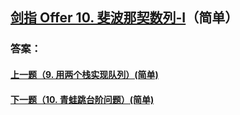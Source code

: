## [剑指 Offer 10. 斐波那契数列-I](https://leetcode-cn.com/problems/merge-two-sorted-lists/)（简单）





### 答案：



#### [上一题（9. 用两个栈实现队列）(简单)](https://github.com/sdwwld/leetCode/blob/master/src/main/java/com/wld/java/offer/剑指Offer9.md)

#### [下一题（10. 青蛙跳台阶问题）(简单)](https://github.com/sdwwld/leetCode/blob/master/src/main/java/com/wld/java/offer/剑指Offer10-II.md)
